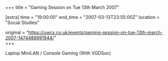 +++
title = "Gaming Session on Tue 13th March 2007"

[extra]
time = "19:00:00"
end_time = "2007-03-13T23:55:00Z"
location = "Social Studies"

original = "https://uwcs.co.uk/events/gaming-session-on-tue-13th-march-2007-1474488991944/"    
+++

Laptop MiniLAN / Console Gaming (With VGDSoc)

